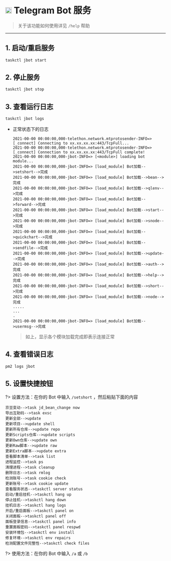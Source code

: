 # <a href="https://telegram.org"><img src="./img/icon/Telegram.svg" width="20" height="20"/></a> __Telegram Bot 服务__
> 关于该功能如何使用详见 `/help` 帮助

***

## 1. 启动/重启服务
```bash
taskctl jbot start
```

## 2. 停止服务
```bash
taskctl jbot stop
```

## 3. 查看运行日志
```bash
taskctl jbot logs
```
- 正常状态下的日志
    ```log
    2021-00-00 00:00:00,000-telethon.network.mtprotosender-INFO=> [_connect] Connecting to xx.xx.xx.xx:443/TcpFull...
    2021-00-00 00:00:00,000-telethon.network.mtprotosender-INFO=> [_connect] Connection to xx.xx.xx.xx:443/TcpFull complete!
    2021-00-00 00:00:00,000-jbot-INFO=> [<module>] loading bot module...
    2021-00-00 00:00:00,000-jbot-INFO=> [load_module] Bot加载-->setshort-->完成
    2021-00-00 00:00:00,000-jbot-INFO=> [load_module] Bot加载-->bean-->完成
    2021-00-00 00:00:00,000-jbot-INFO=> [load_module] Bot加载-->qlenv-->完成
    2021-00-00 00:00:00,000-jbot-INFO=> [load_module] Bot加载-->forward-->完成
    2021-00-00 00:00:00,000-jbot-INFO=> [load_module] Bot加载-->start-->完成
    2021-00-00 00:00:00,000-jbot-INFO=> [load_module] Bot加载-->snode-->完成
    2021-00-00 00:00:00,000-jbot-INFO=> [load_module] Bot加载-->quickchart-->完成
    2021-00-00 00:00:00,000-jbot-INFO=> [load_module] Bot加载-->sendfile-->完成
    2021-00-00 00:00:00,000-jbot-INFO=> [load_module] Bot加载-->update-->完成
    2021-00-00 00:00:00,000-jbot-INFO=> [load_module] Bot加载-->auth-->完成
    2021-00-00 00:00:00,000-jbot-INFO=> [load_module] Bot加载-->help-->完成
    2021-00-00 00:00:00,000-jbot-INFO=> [load_module] Bot加载-->short-->完成
    2021-00-00 00:00:00,000-jbot-INFO=> [load_module] Bot加载-->node-->完成
    .....
    ...
    .
    2021-00-00 00:00:00,000-jbot-INFO=> [load_module] Bot加载-->usermsg-->完成
    ```
    > 如上，显示各个模块加载完成即表示连接正常

## 4. 查看错误日志
```bash
pm2 logs jbot
```

## 5. 设置快捷按钮

?> 设置方法：在你的 Bot 中输入 `/setshort` ，然后粘贴下面的内容

```
京豆变动-->task jd_bean_change now
导出互助码-->task exsc
更新全部-->update
更新项目-->update shell
更新所有仓库-->update repo
更新Scripts仓库-->update scripts
更新Own仓库-->update own
更新Raw脚本-->update raw
更新Extra脚本-->update extra
查看脚本清单-->task list
进程监控-->task ps
清理进程-->task cleanup
删除日志-->task rmlog
检测账号-->task cookie check
更新账号-->task cookie update
查看服务状态-->taskctl server status
启动/重启挂机-->taskctl hang up
停止挂机-->taskctl hang down
挂机日志-->taskctl hang logs
开启/重启面板-->taskctl panel on
关闭面板-->taskctl panel off
面板登录信息-->taskctl panel info
重置面板密码-->taskctl panel respwd
安装环境包-->taskctl env install
修复环境-->taskctl env repairs
检测配置文件完整性-->taskctl check files
```

?> 使用方法：在你的 Bot 中输入 `/a` 或 `/b`
